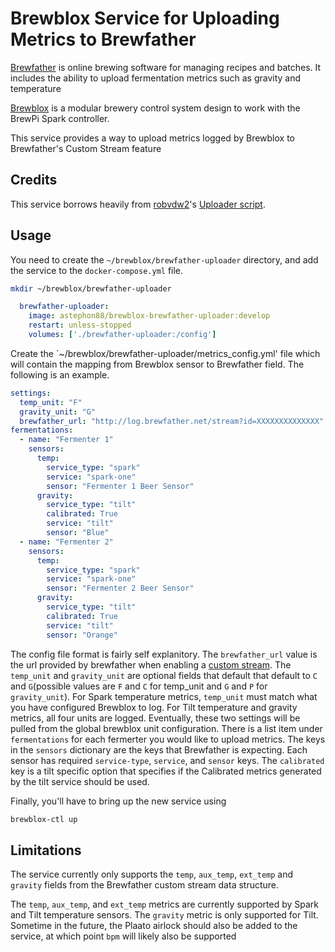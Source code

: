# Brewblox Service for Uploading Metrics to Brewfather

[Brewfather](https://brewfather.app/) is online brewing software for managing recipes and batches. It includes the ability to upload fermentation metrics such as gravity and temperature

[Brewblox](https://brewblox.netlify.app) is a modular brewery control system design to work with the BrewPi Spark controller.

This service provides a way to upload metrics logged by Brewblox to Brewfather's Custom Stream feature

## Credits

This service borrows heavily from [robvdw2](https://github.com/robvdw2)'s [Uploader script](https://github.com/robvdw2/brewblox_to_brewfather).

## Usage

You need to create the `~/brewblox/brewfather-uploader` directory, and add the service to the `docker-compose.yml` file.

```bash
mkdir ~/brewblox/brewfather-uploader
```

```yaml
  brewfather-uploader:
    image: astephon88/brewblox-brewfather-uploader:develop
    restart: unless-stopped
    volumes: ['./brewfather-uploader:/config']
```


Create the `~/brewblox/brewfather-uploader/metrics_config.yml' file which will contain the mapping from Brewblox sensor to Brewfather field. The following is an example.

```yaml
settings:
  temp_unit: "F"
  gravity_unit: "G"
  brewfather_url: "http://log.brewfather.net/stream?id=XXXXXXXXXXXXXX"
fermentations:
  - name: "Fermenter 1"
    sensors:
      temp:
        service_type: "spark"
        service: "spark-one"
        sensor: "Fermenter 1 Beer Sensor"
      gravity:
        service_type: "tilt"
        calibrated: True
        service: "tilt"
        sensor: "Blue"
  - name: "Fermenter 2"
    sensors:
      temp:
        service_type: "spark"
        service: "spark-one"
        sensor: "Fermenter 2 Beer Sensor"
      gravity:
        service_type: "tilt"
        calibrated: True
        service: "tilt"
        sensor: "Orange"
```

The config file format is fairly self explanitory. The `brewfather_url` value is the url provided by brewfather when enabling a [custom stream](https://docs.brewfather.app/integrations/custom-stream). The `temp_unit` and `gravity_unit` are optional fields that default that default to `C` and `G`(possible values are `F` and `C` for temp_unit and `G` and `P` for `gravity_unit`). For Spark temperature metrics, `temp_unit` must match what you have configured Brewblox to log. For Tilt temperature and gravity metrics, all four units are logged. Eventually, these two settings will be pulled from the global brewblox unit configuration. There is a list item under `fermentations` for each fermerter you would like to upload metrics. The keys in the `sensors` dictionary are the keys that Brewfather is expecting. Each sensor has required `service-type`, `service`, and `sensor` keys. The `calibrated` key is a tilt specific option that specifies if the Calibrated metrics generated by the tilt service should be used.

Finally, you'll have to bring up the new service using

```bash
brewblox-ctl up
```

## Limitations

The service currently only supports the `temp`, `aux_temp`, `ext_temp` and `gravity` fields from the Brewfather custom stream data structure.

The `temp`, `aux_temp`, and `ext_temp` metrics are currently supported by Spark and Tilt temperature sensors. The `gravity` metric is only supported for Tilt. Sometime in the future, the Plaato airlock should also be added to the service, at which point `bpm` will likely also be supported
